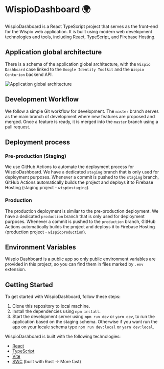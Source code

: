 # WispioDashboard 🌍

WispioDashboard is a React TypeScript project that serves as the front-end for the Wispio web application. It is built using modern web development technologies and tools, including React, TypeScript, and Firebase Hosting.

## Application global architecture

There is a schema of the application global architecture, with the `Wispio Dashboard` case linked to the `Google Identity Toolkit` and the `Wispio Centurion` backend API.

![Application global architecture](https://firebasestorage.googleapis.com/v0/b/wispiostaging.appspot.com/o/Wispio%20cloud%20infrastructure%20schema%20-%20Frame%2011.jpg?alt=media&token=0a2c3964-55f8-49b4-9656-d3412373e802)

## Development Workflow

We follow a simple Git workflow for development. The `master` branch serves as the main branch of development where new features are proposed and merged. Once a feature is ready, it is merged into the `master` branch using a pull request.

## Deployment process

### Pre-production (Staging)
We use GitHub Actions to automate the deployment process for WispioDashboard. We have a dedicated `staging` branch that is only used for deployment purposes. Whenever a commit is pushed to the `staging` branch, GitHub Actions automatically builds the project and deploys it to Firebase Hosting (staging project - `wispiostaging`).

### Production
The production deployment is similar to the pre-production deployment. We have a dedicated `production` branch that is only used for deployment purposes. Whenever a commit is pushed to the `production` branch, GitHub Actions automatically builds the project and deploys it to Firebase Hosting (production project - `wispioproduction`).

## Environment Variables

Wispio Dashboard is a public app so only public environment variables are provided in this project, so you can find them in files marked by `.env` extension.

## Getting Started

To get started with WispioDashboard, follow these steps:

1. Clone this repository to local machine.
2. Install the dependencies using `npm install`.
3. Start the development server using `npm run dev` or `yarn dev`, to run the application based on the staging schema. Otherwise if you want run the app on your locale schema type `npm run dev:local` or `yarn dev:local`.

WispioDashboard is built with the following technologies:

- [React](https://reactjs.org/)
- [TypeScript](https://www.typescriptlang.org/)
- [Vite](https://vitejs.dev/)
- [SWC](https://swc.rs/) (built with Rust -> More fast)
